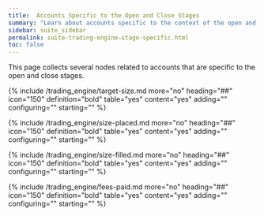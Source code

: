 ```yaml
---
title:  Accounts Specific to the Open and Close Stages
summary: "Learn about accounts specific to the context of the open and close stages. On this page: Target Size, Size Placed, Size Filled, and Fees Paid."
sidebar: suite_sidebar
permalink: suite-trading-engine-stage-specific.html
toc: false
---
```


This page collects several nodes related to accounts that are specific to the open and close stages.

{% include /trading_engine/target-size.md more="no" heading="##" icon="150" definition="bold" table="yes" content="yes" adding="" configuring="" starting="" %}

{% include /trading_engine/size-placed.md more="no" heading="##" icon="150" definition="bold" table="yes" content="yes" adding="" configuring="" starting="" %}

{% include /trading_engine/size-filled.md more="no" heading="##" icon="150" definition="bold" table="yes" content="yes" adding="" configuring="" starting="" %}

{% include /trading_engine/fees-paid.md more="no" heading="##" icon="150" definition="bold" table="yes" content="yes" adding="" configuring="" starting="" %}